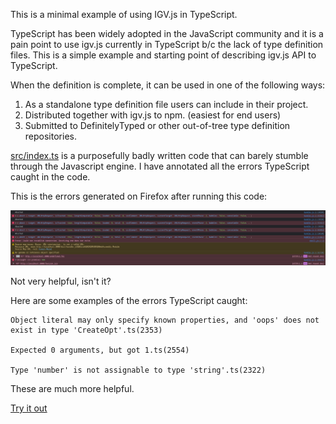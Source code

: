 
This is a minimal example of using IGV.js in TypeScript.

TypeScript has been widely adopted in the JavaScript community and it is a pain point to use igv.js currently in TypeScript b/c the lack of type definition files. This is a simple example and starting point of describing igv.js API to TypeScript.

When the definition is complete, it can be used in one of the following ways:

1. As a standalone type definition file users can include in their project.
2. Distributed together with igv.js to npm. (easiest for end users)
3. Submitted to DefinitelyTyped or other out-of-tree type definition repositories.

[src/index.ts](src/index.ts) is a purposefully badly written code that can barely stumble through the Javascript engine. I have annotated all the errors TypeScript caught in the code.

This is the errors generated on Firefox after running this code:

![Firefox console](img/firefox-console.png)

Not very helpful, isn't it?

Here are some examples of the errors TypeScript caught:

```
Object literal may only specify known properties, and 'oops' does not exist in type 'CreateOpt'.ts(2353)

Expected 0 arguments, but got 1.ts(2554)

Type 'number' is not assignable to type 'string'.ts(2322)
```

These are much more helpful.

[Try it out](https://blob.yumechi.jp/pub/igvjs-ts-demo/index.html)